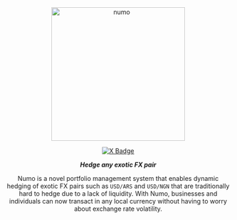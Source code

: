 <div align="center">
  <img src="https://github.com/user-attachments/assets/c2a84982-6d83-4c61-a11d-3de4a5707060" alt="numo" width="300">

  [![X Badge](https://badgen.net/badge/icon/twitter?icon=twitter&label)](https://x.com/numocash)

  ***Hedge any exotic FX pair***

  Numo is a novel portfolio management system that enables dynamic hedging of exotic FX pairs such as `USD/ARS` and `USD/NGN` that are traditionally hard to hedge due to a lack of liquidity. With Numo, businesses and individuals can now transact in any local currency without having to worry about exchange rate volatility.
  
</div>
